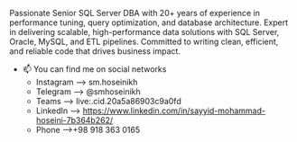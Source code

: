 Passionate Senior SQL Server DBA with 20+ years of experience in performance tuning, query optimization, and database architecture. Expert in delivering scalable, high-performance data solutions with SQL Server, Oracle, MySQL, and ETL pipelines. Committed to writing clean, efficient, and reliable code that drives business impact.
- 📫 You can find me on social networks
   * Instagram --> sm.hoseinikh
   * Telegram  --> @smhoseinikh
   * Teams     --> live:.cid.20a5a86903c9a0fd
   * LinkedIn  --> https://www.linkedin.com/in/sayyid-mohammad-hoseini-7b364b262/
   * Phone     -->+98 918 363 0165

<!---
mhoseinikh/mhoseinikh is a ✨ special ✨ repository because its `README.md` (this file) appears on your GitHub profile.
You can click the Preview link to take a look at your changes.
--->
